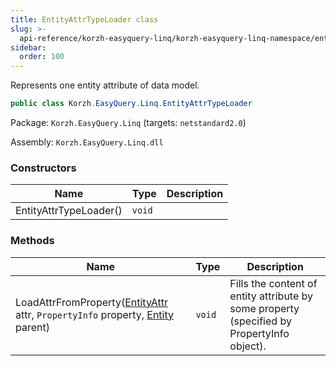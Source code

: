 ```yaml
---
title: EntityAttrTypeLoader class
slug: >-
  api-reference/korzh-easyquery-linq/korzh-easyquery-linq-namespace/entityattrtypeloader-class
sidebar:
  order: 100
---
```


Represents one entity attribute of data model.
```csharp
public class Korzh.EasyQuery.Linq.EntityAttrTypeLoader

```
Package: `Korzh.EasyQuery.Linq` (targets: `netstandard2.0`)

Assembly: `Korzh.EasyQuery.Linq.dll`

### Constructors

| Name | Type | Description | 
| --- | --- | --- | 
| EntityAttrTypeLoader() | `void` |  | 


### Methods

| Name | Type | Description | 
| --- | --- | --- | 
| LoadAttrFromProperty([EntityAttr](///////////////easyquery/docs/api-reference/korzh-easyquery/korzh-easyquery-namespace/entityattr-class) attr, `PropertyInfo` property, [Entity](///////////////easyquery/docs/api-reference/korzh-easyquery/korzh-easyquery-namespace/entity-class) parent) | `void` | Fills the content of entity attribute by some property (specified by PropertyInfo object). |
